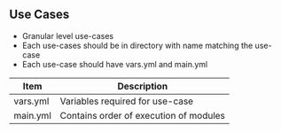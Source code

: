 ## Use Cases

- Granular level use-cases
- Each use-cases should be in directory with name matching the use-case
- Each use-case should have vars.yml and main.yml

| Item         | Description     |
|--------------|-----------|
| vars.yml     | Variables required for use-case     |
| main.yml     | Contains order of execution of modules  |
